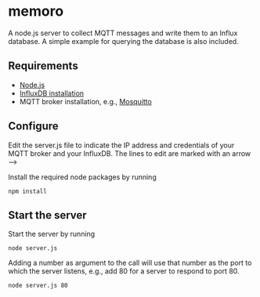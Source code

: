 # memoro
A node.js server to collect MQTT messages and write them to an Influx database. A simple example for querying the database is also included.

## Requirements
- [Node.js](https://nodejs.org/en/download/)
- [InfluxDB installation](https://portal.influxdata.com/downloads/)
- MQTT broker installation, e.g., [Mosquitto](https://mosquitto.org/download/)

## Configure
Edit the server.js file to indicate the IP address and credentials of your MQTT broker and your InfluxDB. The lines to edit are marked with an arrow -->

Install the required node packages by running
```
npm install
```

## Start the server
Start the server by running
```
node server.js 
```
Adding a number as argument to the call will use that number as the port to which the server listens, e.g., add 80 for a server to respond to port 80.
```
node server.js 80
```
